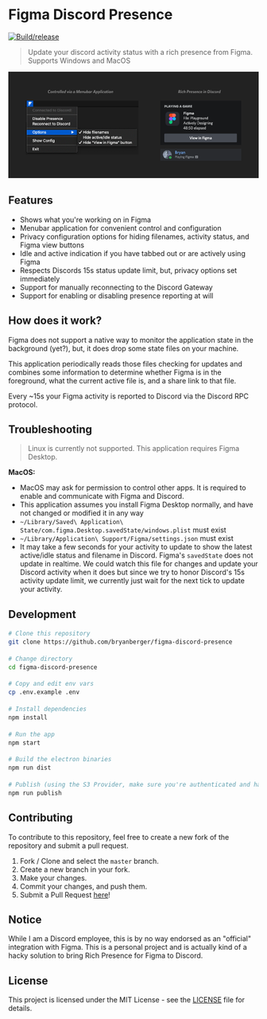 # Figma Discord Presence

[![Build/release](https://github.com/bryanberger/figma-discord-presence/actions/workflows/deploy.yml/badge.svg)](https://github.com/bryanberger/figma-discord-presence/actions/workflows/deploy.yml)

> Update your discord activity status with a rich presence from Figma.
> Supports Windows and MacOS

![demo](.github/demo.png?raw=true)

## Features

- Shows what you're working on in Figma
- Menubar application for convenient control and configuration
- Privacy configuration options for hiding filenames, activity status, and Figma view buttons
- Idle and active indication if you have tabbed out or are actively using Figma
- Respects Discords 15s status update limit, but, privacy options set immediately
- Support for manually reconnecting to the Discord Gateway
- Support for enabling or disabling presence reporting at will

## How does it work?

Figma does not support a native way to monitor the application state in the background (yet?), but, it does drop some state files on your machine.

This application periodically reads those files checking for updates and combines some information to determine whether Figma is in the foreground, what the current active file is, and a share link to that file.

Every ~15s your Figma activity is reported to Discord via the Discord RPC protocol.

## Troubleshooting

> Linux is currently not supported.
> This application requires Figma Desktop.

**MacOS:**

- MacOS may ask for permission to control other apps. It is required to enable and communicate with Figma and Discord.
- This application assumes you install Figma Desktop normally, and have not changed or modified it in any way
- `~/Library/Saved\ Application\ State/com.figma.Desktop.savedState/windows.plist` must exist
- `~/Library/Application\ Support/Figma/settings.json` must exist
- It may take a few seconds for your activity to update to show the latest active/idle status and filename in Discord. Figma's `savedState` does not update in realtime. We could watch this file for changes and update your Discord activity when it does but since we try to honor Discord's 15s activity update limit, we currently just wait for the next tick to update your activity.

## Development

```bash
# Clone this repository
git clone https://github.com/bryanberger/figma-discord-presence

# Change directory
cd figma-discord-presence

# Copy and edit env vars
cp .env.example .env

# Install dependencies
npm install

# Run the app
npm start

# Build the electron binaries
npm run dist

# Publish (using the S3 Provider, make sure you're authenticated and have a bucket setup)
npm run publish
```

## Contributing
To contribute to this repository, feel free to create a new fork of the repository and submit a pull request.

1. Fork / Clone and select the `master` branch.
2. Create a new branch in your fork.
3. Make your changes.
4. Commit your changes, and push them.
5. Submit a Pull Request [here](https://github.com/bryanberger/figma-discord-presence/pulls)!

## Notice

While I am a Discord employee, this is by no way endorsed as an "official" integration with Figma. This is a personal project and is actually kind of a hacky solution to bring Rich Presence for Figma to Discord.

## License

This project is licensed under the MIT License - see the [LICENSE](LICENSE) file for details.
